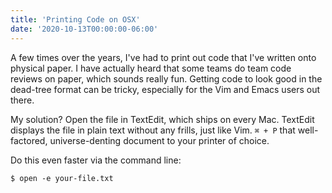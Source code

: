 ```yaml
---
title: 'Printing Code on OSX'
date: '2020-10-13T00:00:00-06:00'
---
```


A few times over the years, I've had to print out code that I've written onto
physical paper. I have actually heard that some teams do team code reviews on
paper, which sounds really fun. Getting code to look good in the dead-tree
format can be tricky, especially for the Vim and Emacs users out there.

My solution? Open the file in TextEdit, which ships on every Mac. TextEdit
displays the file in plain text without any frills, just like Vim. `⌘ + P` that
well-factored, universe-denting document to your printer of choice.

Do this even faster via the command line:

```
$ open -e your-file.txt
```
